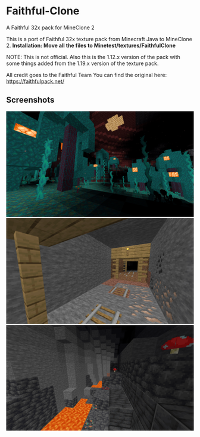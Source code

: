 # Faithful-Clone

A Faithful 32x pack for MineClone 2

This is a port of Faithful 32x texture pack from Minecraft Java to MineClone 2.
**Installation: Move all the files to Minetest/textures/FaithfulClone**

NOTE: This is not official. Also this is the 1.12.x version of the pack with some things added from the 1.19.x version of the texture pack.

All credit goes to the Faithful Team You can find the original here: https://faithfulpack.net/

## Screenshots
![Screenshot](https://github.com/Zormein/Faithful-Clone/raw/main/Files/screenshot.png)
![Screenshot](https://github.com/Zormein/Faithful-Clone/raw/main/Files/screenshot1.png)
![Screenshot](https://github.com/Zormein/Faithful-Clone/raw/main/Files/screenshot2.png)
